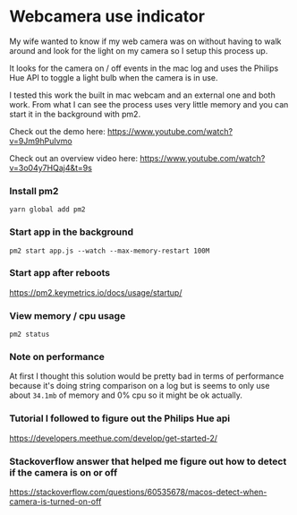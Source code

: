 # Webcamera use indicator

My wife wanted to know if my web camera was on without having to walk around and look for the light on my camera so I setup this process up.

It looks for the camera on / off events in the mac log and uses the Philips Hue API to toggle a light bulb when the camera is in use.

I tested this work the built in mac webcam and an external one and both work. From what I can see the process uses very little memory and you can start it in the background with pm2.

Check out the demo here: 
https://www.youtube.com/watch?v=9Jm9hPuIvmo

Check out an overview video here:
https://www.youtube.com/watch?v=3o04y7HQaj4&t=9s

### Install pm2
```
yarn global add pm2
```

### Start app in the background
```
pm2 start app.js --watch --max-memory-restart 100M
```

### Start app after reboots
https://pm2.keymetrics.io/docs/usage/startup/

### View memory / cpu usage
```
pm2 status
```

### Note on performance
At first I thought this solution would be pretty bad in terms of performance because it's doing string comparison on a log but is seems to only use about `34.1mb` of memory and 0% cpu so it might be ok actually.

### Tutorial I followed to figure out the Philips Hue api
https://developers.meethue.com/develop/get-started-2/


### Stackoverflow answer that helped me figure out how to detect if the camera is on or off
https://stackoverflow.com/questions/60535678/macos-detect-when-camera-is-turned-on-off
